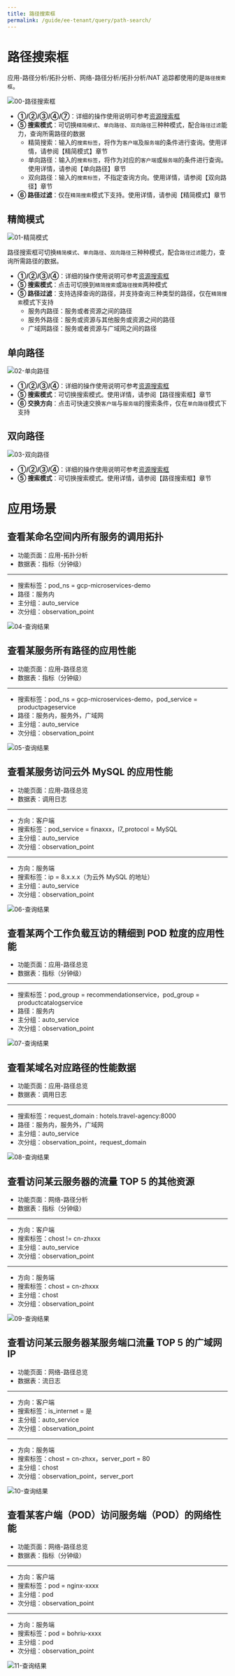 ```yaml
---
title: 路径搜索框
permalink: /guide/ee-tenant/query/path-search/
---
```


# 路径搜索框

应用-路径分析/拓扑分析、网络-路径分析/拓扑分析/NAT 追踪都使用的是`路径搜索框`。

![00-路径搜索框](https://yunshan-guangzhou.oss-cn-beijing.aliyuncs.com/pub/pic/2024032065faac6eb6f17.png)

- **①/②/③/④/⑦**：详细的操作使用说明可参考[资源搜索框](./service-search/)
- **⑤ 搜索模式**：可切换`精简模式`、`单向路径`、`双向路径`三种种模式，配合`路径过滤`能力，查询所需路径的数据
  - 精简搜索：输入的`搜索标签`，将作为`客户端`及`服务端`的条件进行查询。使用详情，请参阅【精简模式】章节
  - 单向路径：输入的`搜索标签`，将作为对应的`客户端`或`服务端`的条件进行查询。使用详情，请参阅【单向路径】章节
  - 双向路径：输入的`搜索标签`，不指定查询方向。使用详情，请参阅【双向路径】章节
- **⑥ 路径过滤**：仅在`精简搜索`模式下支持。使用详情，请参阅【精简模式】章节

## 精简模式

![01-精简模式](https://yunshan-guangzhou.oss-cn-beijing.aliyuncs.com/pub/pic/2024032065fab1ff0d41a.png)

路径搜索框可切换`精简模式`、`单向路径`、`双向路径`三种种模式，配合`路径过滤`能力，查询所需路径的数据。

- **①/②/③/④**：详细的操作使用说明可参考[资源搜索框](./service-search/)
- **⑤ 搜索模式**：点击可切换到`精简搜索`或`路径搜索`两种模式
- **⑤ 路径过滤**：支持选择查询的路径，并支持查询三种类型的路径，仅在`精简搜索`模式下支持
  - 服务内路径：服务或者资源之间的路径
  - 服务外路径：服务或资源与其他服务或资源之间的路径
  - 广域网路径：服务或者资源与广域网之间的路径

## 单向路径

![02-单向路径](https://yunshan-guangzhou.oss-cn-beijing.aliyuncs.com/pub/pic/2024032065fab3eccc2de.png)

- **①/②/③/④**：详细的操作使用说明可参考[资源搜索框](./service-search/)
- **⑤ 搜索模式**：可切换搜索模式。使用详情，请参阅【路径搜索框】章节
- **⑥ 交换方向**：点击可快速交换`客户端`与`服务端`的搜索条件，仅在`单向路径`模式下支持

## 双向路径

![03-双向路径](https://yunshan-guangzhou.oss-cn-beijing.aliyuncs.com/pub/pic/2024032065fab5961fd4e.png)

- **①/②/③/④**：详细的操作使用说明可参考[资源搜索框](./service-search/)
- **⑤ 搜索模式**：可切换搜索模式。使用详情，请参阅【路径搜索框】章节

# 应用场景

## 查看某命名空间内所有服务的调用拓扑

- 功能页面：应用-拓扑分析
- 数据表：指标（分钟级）

---

- 搜索标签：pod_ns = gcp-microservices-demo
- 路径：服务内
- 主分组：auto_service
- 次分组：observation_point

![04-查询结果](https://yunshan-guangzhou.oss-cn-beijing.aliyuncs.com/pub/pic/20230921650c4f8b00145.png)

## 查看某服务所有路径的应用性能

- 功能页面：应用-路径总览
- 数据表：指标（分钟级）

---

- 搜索标签：pod_ns = gcp-microservices-demo，pod_service = productpageservice
- 路径：服务内，服务外，广域网
- 主分组：auto_service
- 次分组：observation_point

![05-查询结果](https://yunshan-guangzhou.oss-cn-beijing.aliyuncs.com/pub/pic/20230921650c4f8b659a4.png)

## 查看某服务访问云外 MySQL 的应用性能

- 功能页面：应用-路径总览
- 数据表：调用日志

---

- 方向：客户端
- 搜索标签：pod_service = finaxxx，l7_protocol = MySQL
- 主分组：auto_service
- 次分组：observation_point

---

- 方向：服务端
- 搜索标签：ip = 8.x.x.x（为云外 MySQL 的地址）
- 主分组：auto_service
- 次分组：observation_point

![06-查询结果](https://yunshan-guangzhou.oss-cn-beijing.aliyuncs.com/pub/pic/20230921650c4f8c96f16.png)

## 查看某两个工作负载互访的精细到 POD 粒度的应用性能

- 功能页面：应用-路径总览
- 数据表：指标（分钟级）

---

- 搜索标签：pod_group = recommendationservice，pod_group = productcatalogservice
- 路径：服务内
- 主分组：auto_service
- 次分组：observation_point

![07-查询结果](https://yunshan-guangzhou.oss-cn-beijing.aliyuncs.com/pub/pic/20230921650c4f8d313a2.png)

## 查看某域名对应路径的性能数据

- 功能页面：应用-路径总览
- 数据表：调用日志

---

- 搜索标签：request_domain : hotels.travel-agency:8000
- 路径：服务内，服务外，广域网
- 主分组：auto_service
- 次分组：observation_point，request_domain

![08-查询结果](https://yunshan-guangzhou.oss-cn-beijing.aliyuncs.com/pub/pic/20230921650c4f8de4a50.png)

## 查看访问某云服务器的流量 TOP 5 的其他资源

- 功能页面：网络-路径分析
- 数据表：指标（分钟级）

---

- 方向：客户端
- 搜索标签：chost != cn-zhxxx
- 主分组：auto_service
- 次分组：observation_point

---

- 方向：服务端
- 搜索标签：chost = cn-zhxxx
- 主分组：chost
- 次分组：observation_point

![09-查询结果](https://yunshan-guangzhou.oss-cn-beijing.aliyuncs.com/pub/pic/20230921650c4f8eb246e.png)

## 查看访问某云服务器某服务端口流量 TOP 5 的广域网 IP

- 功能页面：网络-路径总览
- 数据表：流日志

---

- 方向：客户端
- 搜索标签：is_internet = 是
- 主分组：auto_service
- 次分组：observation_point

---

- 方向：服务端
- 搜索标签：chost = cn-zhxx，server_port = 80
- 主分组：chost
- 次分组：observation_point，server_port

![10-查询结果](https://yunshan-guangzhou.oss-cn-beijing.aliyuncs.com/pub/pic/20230921650c4f8f9ac67.png)

## 查看某客户端（POD）访问服务端（POD）的网络性能

- 功能页面：网络-路径总览
- 数据表：指标（分钟级）

---

- 方向：客户端
- 搜索标签：pod = nginx-xxxx
- 主分组：pod
- 次分组：observation_point

---

- 方向：服务端
- 搜索标签：pod = bohriu-xxxx
- 主分组：pod
- 次分组：observation_point

![11-查询结果](https://yunshan-guangzhou.oss-cn-beijing.aliyuncs.com/pub/pic/20230921650c4f9054a2e.png)
